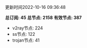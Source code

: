 更新时间2022-10-16 09:36:48

**总订阅: 45**
**总节点: 2158**
**有效节点: 387**
- v2ray节点: 224
- ss节点: 122
- trojan节点: 41
